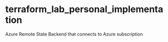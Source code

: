 # terraform_lab_personal_implementation
Azure Remote State Backend that connects to Azure subscription 
